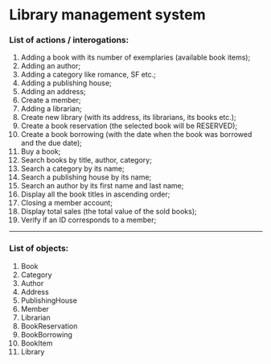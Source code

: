 # Library management system

### List of actions / interogations:

1) Adding a book with its number of exemplaries (available book items);
2) Adding an author;
3) Adding a category like romance, SF etc.;
4) Adding a publishing house;
5) Adding an address;
6) Create a member;
7) Adding a librarian;
8) Create new library (with its address, its librarians, its books etc.);
9) Create a book reservation (the selected book will be RESERVED);
10) Create a book borrowing (with the date when the book was borrowed and the due date);
11) Buy a book; 
12) Search books by title, author, category;
13) Search a category by its name;
14) Search a publishing house by its name;
15) Search an author by its first name and last name;
16) Display all the book titles in ascending order;
17) Closing a member account;
18) Display total sales (the total value of the sold books);
19) Verify if an ID corresponds to a member;

---------
### List of objects:

1) Book
2) Category
3) Author
4) Address
5) PublishingHouse
6) Member
7) Librarian
8) BookReservation
9) BookBorrowing
10) BookItem
11) Library
